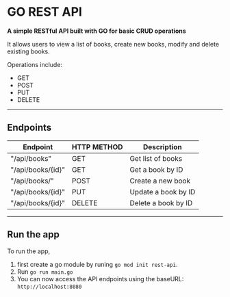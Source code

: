 # GO REST API

**A simple RESTful API built with GO for basic CRUD operations**

It allows users to view a list of books, create new books, modify and delete existing books.

Operations include:
- GET
- POST
- PUT
- DELETE

-----------

## Endpoints
| Endpoint | HTTP METHOD | Description |
| ----------- | ----------- | ----------- |
| "/api/books" | GET | Get list of books |
| "/api/books/{id}" | GET | Get a book by ID |
| "/api/books/" | POST | Create a new book |
| "/api/books/{id}" | PUT | Update a book by ID |
| "/api/books/{id}" | DELETE | Delete a book by ID |

-----------

## Run the app
To run the app, 
1. first create a go module by runing `go mod init rest-api`.
2. Run `go run main.go`
3. You can now access the API endpoints using the baseURL: `http://localhost:8080`